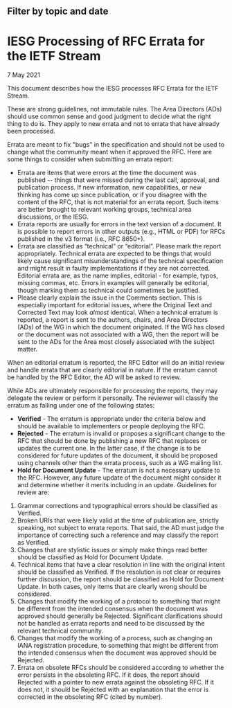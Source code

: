 Filter by topic and date
------------------------

IESG Processing of RFC Errata for the IETF Stream
=================================================

7 May 2021

This document describes how the IESG processes RFC Errata for the IETF Stream.

These are strong guidelines, not immutable rules. The Area Directors (ADs) should use common sense and good judgment to decide what the right thing to do is. They apply to new errata and not to errata that have already been processed.

Errata are meant to fix "bugs" in the specification and should not be used to change what the community meant when it approved the RFC. Here are some things to consider when submitting an errata report:

* Errata are items that were errors at the time the document was published -- things that were missed during the last call, approval, and publication process. If new information, new capabilities, or new thinking has come up since publication, or if you disagree with the content of the RFC, that is not material for an errata report. Such items are better brought to relevant working groups, technical area discussions, or the IESG.
* Errata reports are usually for errors in the text version of a document. It is possible to report errors in other outputs (e.g., HTML or PDF) for RFCs published in the v3 format (i.e., RFC 8650+).
* Errata are classified as “technical” or “editorial”. Please mark the report appropriately. Technical errata are expected to be things that would likely cause significant misunderstandings of the technical specification and might result in faulty implementations if they are not corrected. Editorial errata are, as the name implies, editorial - for example, typos, missing commas, etc. Errors in examples will generally be editorial, though marking them as technical could sometimes be justified.
* Please clearly explain the issue in the Comments section. This is especially important for editorial issues, where the Original Text and Corrected Text may look *almost* identical.
When a technical erratum is reported, a report is sent to the authors, chairs, and Area Directors (ADs) of the WG in which the document originated. If the WG has closed or the document was not associated with a WG, then the report will be sent to the ADs for the Area most closely associated with the subject matter.

When an editorial erratum is reported, the RFC Editor will do an initial review and handle errata that are clearly editorial in nature. If the erratum cannot be handled by the RFC Editor, the AD will be asked to review.

While ADs are ultimately responsible for processing the reports, they may delegate the review or perform it personally. The reviewer will classify the erratum as falling under one of the following states:

* **Verified** - The erratum is appropriate under the criteria below and should be available to implementers or people deploying the RFC.
* **Rejected** - The erratum is invalid or proposes a significant change to the RFC that should be done by publishing a new RFC that replaces or updates the current one. In the latter case, if the change is to be considered for future updates of the document, it should be proposed using channels other than the errata process, such as a WG mailing list.
* **Hold for Document Update** - The erratum is not a necessary update to the RFC. However, any future update of the document might consider it and determine whether it merits including in an update.
Guidelines for review are:

1. Grammar corrections and typographical errors should be classified as Verified.
2. Broken URIs that were likely valid at the time of publication are, strictly speaking, not subject to errata reports. That said, the AD must judge the importance of correcting such a reference and may classify the report as Verified.
3. Changes that are stylistic issues or simply make things read better should be classified as Hold for Document Update.
4. Technical items that have a clear resolution in line with the original intent should be classified as Verified. If the resolution is not clear or requires further discussion, the report should be classified as Hold for Document Update. In both cases, only items that are clearly wrong should be considered.
5. Changes that modify the working of a protocol to something that might be different from the intended consensus when the document was approved should generally be Rejected. Significant clarifications should not be handled as errata reports and need to be discussed by the relevant technical community.
6. Changes that modify the working of a process, such as changing an IANA registration procedure, to something that might be different from the intended consensus when the document was approved should be Rejected.
7. Errata on obsolete RFCs should be considered according to whether the error persists in the obsoleting RFC. If it does, the report should Rejected with a pointer to new errata against the obsoleting RFC. If it does not, it should be Rejected with an explanation that the error is corrected in the obsoleting RFC (cited by number).
